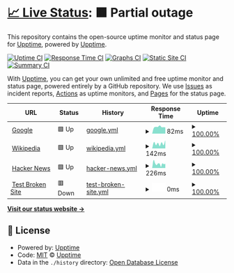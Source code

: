 # [📈 Live Status](https://status.vflits.com): <!--live status--> **🟧 Partial outage**

This repository contains the open-source uptime monitor and status page for [Upptime](https://upptime.js.org), powered by [Upptime](https://github.com/upptime/upptime).

[![Uptime CI](https://github.com/upptime/upptime/workflows/Uptime%20CI/badge.svg)](https://github.com/upptime/upptime/actions?query=workflow%3A%22Uptime+CI%22)
[![Response Time CI](https://github.com/upptime/upptime/workflows/Response%20Time%20CI/badge.svg)](https://github.com/upptime/upptime/actions?query=workflow%3A%22Response+Time+CI%22)
[![Graphs CI](https://github.com/upptime/upptime/workflows/Graphs%20CI/badge.svg)](https://github.com/upptime/upptime/actions?query=workflow%3A%22Graphs+CI%22)
[![Static Site CI](https://github.com/upptime/upptime/workflows/Static%20Site%20CI/badge.svg)](https://github.com/upptime/upptime/actions?query=workflow%3A%22Static+Site+CI%22)
[![Summary CI](https://github.com/upptime/upptime/workflows/Summary%20CI/badge.svg)](https://github.com/upptime/upptime/actions?query=workflow%3A%22Summary+CI%22)

With [Upptime](https://upptime.js.org), you can get your own unlimited and free uptime monitor and status page, powered entirely by a GitHub repository. We use [Issues](https://github.com/upptime/upptime/issues) as incident reports, [Actions](https://github.com/upptime/upptime/actions) as uptime monitors, and [Pages](https://status.vflits.com) for the status page.

<!--start: status pages-->
<!-- This summary is generated by Upptime (https://github.com/upptime/upptime) -->
<!-- Do not edit this manually, your changes will be overwritten -->
<!-- prettier-ignore -->
| URL | Status | History | Response Time | Uptime |
| --- | ------ | ------- | ------------- | ------ |
| <img alt="" src="https://icons.duckduckgo.com/ip3/www.google.com.ico" height="13"> [Google](https://www.google.com) | 🟩 Up | [google.yml](https://github.com/Fluffy-Pan/upptime/commits/HEAD/history/google.yml) | <details><summary><img alt="Response time graph" src="./graphs/google/response-time-week.png" height="20"> 82ms</summary><br><a href="https://status.vflits.com/history/google"><img alt="Response time 93" src="https://img.shields.io/endpoint?url=https%3A%2F%2Fraw.githubusercontent.com%2FFluffy-Pan%2Fupptime%2FHEAD%2Fapi%2Fgoogle%2Fresponse-time.json"></a><br><a href="https://status.vflits.com/history/google"><img alt="24-hour response time 86" src="https://img.shields.io/endpoint?url=https%3A%2F%2Fraw.githubusercontent.com%2FFluffy-Pan%2Fupptime%2FHEAD%2Fapi%2Fgoogle%2Fresponse-time-day.json"></a><br><a href="https://status.vflits.com/history/google"><img alt="7-day response time 82" src="https://img.shields.io/endpoint?url=https%3A%2F%2Fraw.githubusercontent.com%2FFluffy-Pan%2Fupptime%2FHEAD%2Fapi%2Fgoogle%2Fresponse-time-week.json"></a><br><a href="https://status.vflits.com/history/google"><img alt="30-day response time 93" src="https://img.shields.io/endpoint?url=https%3A%2F%2Fraw.githubusercontent.com%2FFluffy-Pan%2Fupptime%2FHEAD%2Fapi%2Fgoogle%2Fresponse-time-month.json"></a><br><a href="https://status.vflits.com/history/google"><img alt="1-year response time 93" src="https://img.shields.io/endpoint?url=https%3A%2F%2Fraw.githubusercontent.com%2FFluffy-Pan%2Fupptime%2FHEAD%2Fapi%2Fgoogle%2Fresponse-time-year.json"></a></details> | <details><summary><a href="https://status.vflits.com/history/google">100.00%</a></summary><a href="https://status.vflits.com/history/google"><img alt="All-time uptime 100.00%" src="https://img.shields.io/endpoint?url=https%3A%2F%2Fraw.githubusercontent.com%2FFluffy-Pan%2Fupptime%2FHEAD%2Fapi%2Fgoogle%2Fuptime.json"></a><br><a href="https://status.vflits.com/history/google"><img alt="24-hour uptime 100.00%" src="https://img.shields.io/endpoint?url=https%3A%2F%2Fraw.githubusercontent.com%2FFluffy-Pan%2Fupptime%2FHEAD%2Fapi%2Fgoogle%2Fuptime-day.json"></a><br><a href="https://status.vflits.com/history/google"><img alt="7-day uptime 100.00%" src="https://img.shields.io/endpoint?url=https%3A%2F%2Fraw.githubusercontent.com%2FFluffy-Pan%2Fupptime%2FHEAD%2Fapi%2Fgoogle%2Fuptime-week.json"></a><br><a href="https://status.vflits.com/history/google"><img alt="30-day uptime 100.00%" src="https://img.shields.io/endpoint?url=https%3A%2F%2Fraw.githubusercontent.com%2FFluffy-Pan%2Fupptime%2FHEAD%2Fapi%2Fgoogle%2Fuptime-month.json"></a><br><a href="https://status.vflits.com/history/google"><img alt="1-year uptime 100.00%" src="https://img.shields.io/endpoint?url=https%3A%2F%2Fraw.githubusercontent.com%2FFluffy-Pan%2Fupptime%2FHEAD%2Fapi%2Fgoogle%2Fuptime-year.json"></a></details>
| <img alt="" src="https://icons.duckduckgo.com/ip3/en.wikipedia.org.ico" height="13"> [Wikipedia](https://en.wikipedia.org) | 🟩 Up | [wikipedia.yml](https://github.com/Fluffy-Pan/upptime/commits/HEAD/history/wikipedia.yml) | <details><summary><img alt="Response time graph" src="./graphs/wikipedia/response-time-week.png" height="20"> 142ms</summary><br><a href="https://status.vflits.com/history/wikipedia"><img alt="Response time 192" src="https://img.shields.io/endpoint?url=https%3A%2F%2Fraw.githubusercontent.com%2FFluffy-Pan%2Fupptime%2FHEAD%2Fapi%2Fwikipedia%2Fresponse-time.json"></a><br><a href="https://status.vflits.com/history/wikipedia"><img alt="24-hour response time 28" src="https://img.shields.io/endpoint?url=https%3A%2F%2Fraw.githubusercontent.com%2FFluffy-Pan%2Fupptime%2FHEAD%2Fapi%2Fwikipedia%2Fresponse-time-day.json"></a><br><a href="https://status.vflits.com/history/wikipedia"><img alt="7-day response time 142" src="https://img.shields.io/endpoint?url=https%3A%2F%2Fraw.githubusercontent.com%2FFluffy-Pan%2Fupptime%2FHEAD%2Fapi%2Fwikipedia%2Fresponse-time-week.json"></a><br><a href="https://status.vflits.com/history/wikipedia"><img alt="30-day response time 192" src="https://img.shields.io/endpoint?url=https%3A%2F%2Fraw.githubusercontent.com%2FFluffy-Pan%2Fupptime%2FHEAD%2Fapi%2Fwikipedia%2Fresponse-time-month.json"></a><br><a href="https://status.vflits.com/history/wikipedia"><img alt="1-year response time 192" src="https://img.shields.io/endpoint?url=https%3A%2F%2Fraw.githubusercontent.com%2FFluffy-Pan%2Fupptime%2FHEAD%2Fapi%2Fwikipedia%2Fresponse-time-year.json"></a></details> | <details><summary><a href="https://status.vflits.com/history/wikipedia">100.00%</a></summary><a href="https://status.vflits.com/history/wikipedia"><img alt="All-time uptime 100.00%" src="https://img.shields.io/endpoint?url=https%3A%2F%2Fraw.githubusercontent.com%2FFluffy-Pan%2Fupptime%2FHEAD%2Fapi%2Fwikipedia%2Fuptime.json"></a><br><a href="https://status.vflits.com/history/wikipedia"><img alt="24-hour uptime 100.00%" src="https://img.shields.io/endpoint?url=https%3A%2F%2Fraw.githubusercontent.com%2FFluffy-Pan%2Fupptime%2FHEAD%2Fapi%2Fwikipedia%2Fuptime-day.json"></a><br><a href="https://status.vflits.com/history/wikipedia"><img alt="7-day uptime 100.00%" src="https://img.shields.io/endpoint?url=https%3A%2F%2Fraw.githubusercontent.com%2FFluffy-Pan%2Fupptime%2FHEAD%2Fapi%2Fwikipedia%2Fuptime-week.json"></a><br><a href="https://status.vflits.com/history/wikipedia"><img alt="30-day uptime 100.00%" src="https://img.shields.io/endpoint?url=https%3A%2F%2Fraw.githubusercontent.com%2FFluffy-Pan%2Fupptime%2FHEAD%2Fapi%2Fwikipedia%2Fuptime-month.json"></a><br><a href="https://status.vflits.com/history/wikipedia"><img alt="1-year uptime 100.00%" src="https://img.shields.io/endpoint?url=https%3A%2F%2Fraw.githubusercontent.com%2FFluffy-Pan%2Fupptime%2FHEAD%2Fapi%2Fwikipedia%2Fuptime-year.json"></a></details>
| <img alt="" src="https://icons.duckduckgo.com/ip3/news.ycombinator.com.ico" height="13"> [Hacker News](https://news.ycombinator.com) | 🟩 Up | [hacker-news.yml](https://github.com/Fluffy-Pan/upptime/commits/HEAD/history/hacker-news.yml) | <details><summary><img alt="Response time graph" src="./graphs/hacker-news/response-time-week.png" height="20"> 226ms</summary><br><a href="https://status.vflits.com/history/hacker-news"><img alt="Response time 264" src="https://img.shields.io/endpoint?url=https%3A%2F%2Fraw.githubusercontent.com%2FFluffy-Pan%2Fupptime%2FHEAD%2Fapi%2Fhacker-news%2Fresponse-time.json"></a><br><a href="https://status.vflits.com/history/hacker-news"><img alt="24-hour response time 119" src="https://img.shields.io/endpoint?url=https%3A%2F%2Fraw.githubusercontent.com%2FFluffy-Pan%2Fupptime%2FHEAD%2Fapi%2Fhacker-news%2Fresponse-time-day.json"></a><br><a href="https://status.vflits.com/history/hacker-news"><img alt="7-day response time 226" src="https://img.shields.io/endpoint?url=https%3A%2F%2Fraw.githubusercontent.com%2FFluffy-Pan%2Fupptime%2FHEAD%2Fapi%2Fhacker-news%2Fresponse-time-week.json"></a><br><a href="https://status.vflits.com/history/hacker-news"><img alt="30-day response time 264" src="https://img.shields.io/endpoint?url=https%3A%2F%2Fraw.githubusercontent.com%2FFluffy-Pan%2Fupptime%2FHEAD%2Fapi%2Fhacker-news%2Fresponse-time-month.json"></a><br><a href="https://status.vflits.com/history/hacker-news"><img alt="1-year response time 264" src="https://img.shields.io/endpoint?url=https%3A%2F%2Fraw.githubusercontent.com%2FFluffy-Pan%2Fupptime%2FHEAD%2Fapi%2Fhacker-news%2Fresponse-time-year.json"></a></details> | <details><summary><a href="https://status.vflits.com/history/hacker-news">100.00%</a></summary><a href="https://status.vflits.com/history/hacker-news"><img alt="All-time uptime 100.00%" src="https://img.shields.io/endpoint?url=https%3A%2F%2Fraw.githubusercontent.com%2FFluffy-Pan%2Fupptime%2FHEAD%2Fapi%2Fhacker-news%2Fuptime.json"></a><br><a href="https://status.vflits.com/history/hacker-news"><img alt="24-hour uptime 100.00%" src="https://img.shields.io/endpoint?url=https%3A%2F%2Fraw.githubusercontent.com%2FFluffy-Pan%2Fupptime%2FHEAD%2Fapi%2Fhacker-news%2Fuptime-day.json"></a><br><a href="https://status.vflits.com/history/hacker-news"><img alt="7-day uptime 100.00%" src="https://img.shields.io/endpoint?url=https%3A%2F%2Fraw.githubusercontent.com%2FFluffy-Pan%2Fupptime%2FHEAD%2Fapi%2Fhacker-news%2Fuptime-week.json"></a><br><a href="https://status.vflits.com/history/hacker-news"><img alt="30-day uptime 99.94%" src="https://img.shields.io/endpoint?url=https%3A%2F%2Fraw.githubusercontent.com%2FFluffy-Pan%2Fupptime%2FHEAD%2Fapi%2Fhacker-news%2Fuptime-month.json"></a><br><a href="https://status.vflits.com/history/hacker-news"><img alt="1-year uptime 100.00%" src="https://img.shields.io/endpoint?url=https%3A%2F%2Fraw.githubusercontent.com%2FFluffy-Pan%2Fupptime%2FHEAD%2Fapi%2Fhacker-news%2Fuptime-year.json"></a></details>
| <img alt="" src="https://icons.duckduckgo.com/ip3/thissitedoesnotexist.koj.co.ico" height="13"> [Test Broken Site](https://thissitedoesnotexist.koj.co) | 🟥 Down | [test-broken-site.yml](https://github.com/Fluffy-Pan/upptime/commits/HEAD/history/test-broken-site.yml) | <details><summary><img alt="Response time graph" src="./graphs/test-broken-site/response-time-week.png" height="20"> 0ms</summary><br><a href="https://status.vflits.com/history/test-broken-site"><img alt="Response time 0" src="https://img.shields.io/endpoint?url=https%3A%2F%2Fraw.githubusercontent.com%2FFluffy-Pan%2Fupptime%2FHEAD%2Fapi%2Ftest-broken-site%2Fresponse-time.json"></a><br><a href="https://status.vflits.com/history/test-broken-site"><img alt="24-hour response time 0" src="https://img.shields.io/endpoint?url=https%3A%2F%2Fraw.githubusercontent.com%2FFluffy-Pan%2Fupptime%2FHEAD%2Fapi%2Ftest-broken-site%2Fresponse-time-day.json"></a><br><a href="https://status.vflits.com/history/test-broken-site"><img alt="7-day response time 0" src="https://img.shields.io/endpoint?url=https%3A%2F%2Fraw.githubusercontent.com%2FFluffy-Pan%2Fupptime%2FHEAD%2Fapi%2Ftest-broken-site%2Fresponse-time-week.json"></a><br><a href="https://status.vflits.com/history/test-broken-site"><img alt="30-day response time 0" src="https://img.shields.io/endpoint?url=https%3A%2F%2Fraw.githubusercontent.com%2FFluffy-Pan%2Fupptime%2FHEAD%2Fapi%2Ftest-broken-site%2Fresponse-time-month.json"></a><br><a href="https://status.vflits.com/history/test-broken-site"><img alt="1-year response time 0" src="https://img.shields.io/endpoint?url=https%3A%2F%2Fraw.githubusercontent.com%2FFluffy-Pan%2Fupptime%2FHEAD%2Fapi%2Ftest-broken-site%2Fresponse-time-year.json"></a></details> | <details><summary><a href="https://status.vflits.com/history/test-broken-site">100.00%</a></summary><a href="https://status.vflits.com/history/test-broken-site"><img alt="All-time uptime 100.00%" src="https://img.shields.io/endpoint?url=https%3A%2F%2Fraw.githubusercontent.com%2FFluffy-Pan%2Fupptime%2FHEAD%2Fapi%2Ftest-broken-site%2Fuptime.json"></a><br><a href="https://status.vflits.com/history/test-broken-site"><img alt="24-hour uptime 100.00%" src="https://img.shields.io/endpoint?url=https%3A%2F%2Fraw.githubusercontent.com%2FFluffy-Pan%2Fupptime%2FHEAD%2Fapi%2Ftest-broken-site%2Fuptime-day.json"></a><br><a href="https://status.vflits.com/history/test-broken-site"><img alt="7-day uptime 100.00%" src="https://img.shields.io/endpoint?url=https%3A%2F%2Fraw.githubusercontent.com%2FFluffy-Pan%2Fupptime%2FHEAD%2Fapi%2Ftest-broken-site%2Fuptime-week.json"></a><br><a href="https://status.vflits.com/history/test-broken-site"><img alt="30-day uptime 100.00%" src="https://img.shields.io/endpoint?url=https%3A%2F%2Fraw.githubusercontent.com%2FFluffy-Pan%2Fupptime%2FHEAD%2Fapi%2Ftest-broken-site%2Fuptime-month.json"></a><br><a href="https://status.vflits.com/history/test-broken-site"><img alt="1-year uptime 100.00%" src="https://img.shields.io/endpoint?url=https%3A%2F%2Fraw.githubusercontent.com%2FFluffy-Pan%2Fupptime%2FHEAD%2Fapi%2Ftest-broken-site%2Fuptime-year.json"></a></details>

<!--end: status pages-->

[**Visit our status website →**](https://status.vflits.com)

## 📄 License

- Powered by: [Upptime](https://github.com/upptime/upptime)
- Code: [MIT](./LICENSE) © [Upptime](https://upptime.js.org)
- Data in the `./history` directory: [Open Database License](https://opendatacommons.org/licenses/odbl/1-0/)
